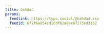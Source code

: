 ```yaml
---
title: behdad
params:
  feedlink: https://typo.social/@behdad.rss
  feedid: 6f7f6a854cd10df82a8ee67275ed3162
---
```

